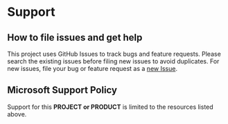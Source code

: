 # Support

## How to file issues and get help  

This project uses GitHub Issues to track bugs and feature requests. Please search the existing issues before filing new issues to avoid duplicates. For new issues, file your bug or feature request as a [new Issue](https://github.com/Azure/sap-edge-integration-cell-on-azure-accelerator/issues/new/choose).

## Microsoft Support Policy  

Support for this **PROJECT or PRODUCT** is limited to the resources listed above.
